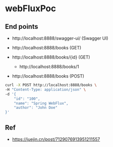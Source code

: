 # webFluxPoc

## End points

- http://localhost:8888/swagger-ui/ (Swagger UI)

- http://localhost:8888/books (GET)
- http://localhost:8888/books/{id} (GET)
  - http://localhost:8888/books/1

- http://localhost:8888/books (POST)
```bash
curl -X POST http://localhost:8888/books \
-H "Content-Type: application/json" \
-d '{
    "id": "100",
    "name": "Spring WebFlux",
    "author": "John Doe"
}'
```

## Ref
- https://juejin.cn/post/7129076913951211557